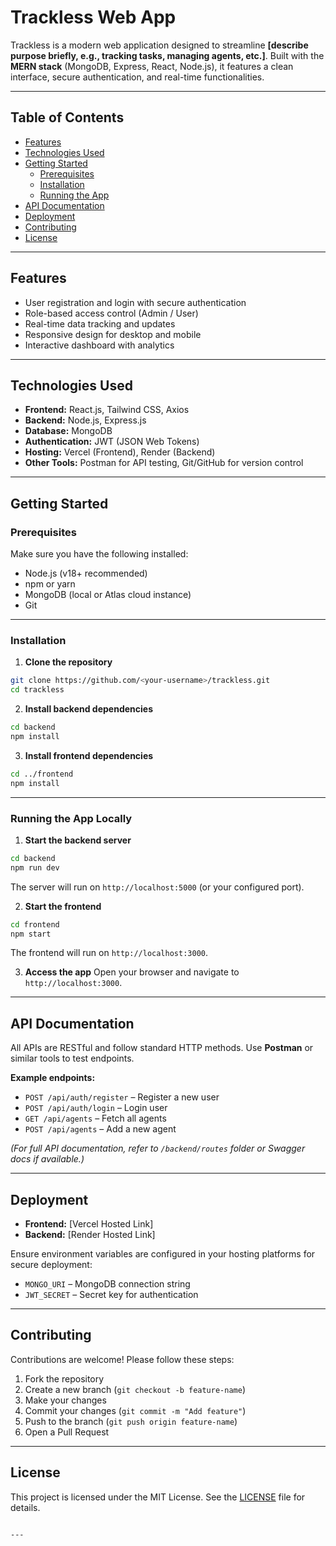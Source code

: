 # Trackless Web App

Trackless is a modern web application designed to streamline **[describe purpose briefly, e.g., tracking tasks, managing agents, etc.]**. Built with the **MERN stack** (MongoDB, Express, React, Node.js), it features a clean interface, secure authentication, and real-time functionalities.

---

## Table of Contents
- [Features](#features)
- [Technologies Used](#technologies-used)
- [Getting Started](#getting-started)
  - [Prerequisites](#prerequisites)
  - [Installation](#installation)
  - [Running the App](#running-the-app)
- [API Documentation](#api-documentation)
- [Deployment](#deployment)
- [Contributing](#contributing)
- [License](#license)

---

## Features
- User registration and login with secure authentication
- Role-based access control (Admin / User)
- Real-time data tracking and updates
- Responsive design for desktop and mobile
- Interactive dashboard with analytics

---

## Technologies Used
- **Frontend:** React.js, Tailwind CSS, Axios
- **Backend:** Node.js, Express.js
- **Database:** MongoDB
- **Authentication:** JWT (JSON Web Tokens)
- **Hosting:** Vercel (Frontend), Render (Backend)
- **Other Tools:** Postman for API testing, Git/GitHub for version control

---

## Getting Started

### Prerequisites
Make sure you have the following installed:
- Node.js (v18+ recommended)
- npm or yarn
- MongoDB (local or Atlas cloud instance)
- Git

---

### Installation

1. **Clone the repository**
```bash
git clone https://github.com/<your-username>/trackless.git
cd trackless
````

2. **Install backend dependencies**

```bash
cd backend
npm install
```

3. **Install frontend dependencies**

```bash
cd ../frontend
npm install
```

---

### Running the App Locally

1. **Start the backend server**

```bash
cd backend
npm run dev
```

The server will run on `http://localhost:5000` (or your configured port).

2. **Start the frontend**

```bash
cd frontend
npm start
```

The frontend will run on `http://localhost:3000`.

3. **Access the app**
   Open your browser and navigate to `http://localhost:3000`.

---

## API Documentation

All APIs are RESTful and follow standard HTTP methods. Use **Postman** or similar tools to test endpoints.

**Example endpoints:**

* `POST /api/auth/register` – Register a new user
* `POST /api/auth/login` – Login user
* `GET /api/agents` – Fetch all agents
* `POST /api/agents` – Add a new agent

*(For full API documentation, refer to `/backend/routes` folder or Swagger docs if available.)*

---

## Deployment

* **Frontend:** [Vercel Hosted Link]
* **Backend:** [Render Hosted Link]

Ensure environment variables are configured in your hosting platforms for secure deployment:

* `MONGO_URI` – MongoDB connection string
* `JWT_SECRET` – Secret key for authentication

---

## Contributing

Contributions are welcome! Please follow these steps:

1. Fork the repository
2. Create a new branch (`git checkout -b feature-name`)
3. Make your changes
4. Commit your changes (`git commit -m "Add feature"`)
5. Push to the branch (`git push origin feature-name`)
6. Open a Pull Request

---

## License

This project is licensed under the MIT License. See the [LICENSE](LICENSE) file for details.

```

---
